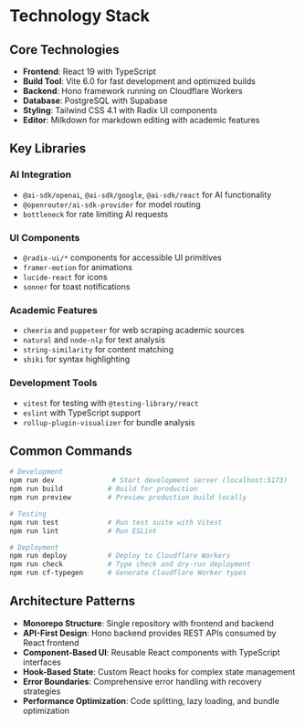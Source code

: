 # Technology Stack

## Core Technologies

- **Frontend**: React 19 with TypeScript
- **Build Tool**: Vite 6.0 for fast development and optimized builds
- **Backend**: Hono framework running on Cloudflare Workers
- **Database**: PostgreSQL with Supabase
- **Styling**: Tailwind CSS 4.1 with Radix UI components
- **Editor**: Milkdown for markdown editing with academic features

## Key Libraries

### AI Integration
- `@ai-sdk/openai`, `@ai-sdk/google`, `@ai-sdk/react` for AI functionality
- `@openrouter/ai-sdk-provider` for model routing
- `bottleneck` for rate limiting AI requests

### UI Components
- `@radix-ui/*` components for accessible UI primitives
- `framer-motion` for animations
- `lucide-react` for icons
- `sonner` for toast notifications

### Academic Features
- `cheerio` and `puppeteer` for web scraping academic sources
- `natural` and `node-nlp` for text analysis
- `string-similarity` for content matching
- `shiki` for syntax highlighting

### Development Tools
- `vitest` for testing with `@testing-library/react`
- `eslint` with TypeScript support
- `rollup-plugin-visualizer` for bundle analysis

## Common Commands

```bash
# Development
npm run dev              # Start development server (localhost:5173)
npm run build           # Build for production
npm run preview         # Preview production build locally

# Testing
npm run test            # Run test suite with Vitest
npm run lint            # Run ESLint

# Deployment
npm run deploy          # Deploy to Cloudflare Workers
npm run check           # Type check and dry-run deployment
npm run cf-typegen      # Generate Cloudflare Worker types
```

## Architecture Patterns

- **Monorepo Structure**: Single repository with frontend and backend
- **API-First Design**: Hono backend provides REST APIs consumed by React frontend
- **Component-Based UI**: Reusable React components with TypeScript interfaces
- **Hook-Based State**: Custom React hooks for complex state management
- **Error Boundaries**: Comprehensive error handling with recovery strategies
- **Performance Optimization**: Code splitting, lazy loading, and bundle optimization